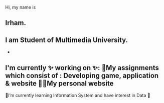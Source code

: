 Hi, my name is
## Irham.
## I am Student of Multimedia University.
-
I'm currently ✨ working on ✨:
📑My assignments which consist of : Developing game, application & website
🧑‍🏭My personal website 
-
🌱I’m currently learning Information System and have interest in Data 🙌

<!--
**kyiwsr/kyiwsr** is a ✨ _special_ ✨ repository because its `README.md` (this file) appears on your GitHub profile.

I'm Irham. 

- 🔭 I’m currently working on ...
- 🌱 I’m currently learning ...
- 👯 I’m looking to collaborate on ...
- 🤔 I’m looking for help with ...
- 💬 Ask me about ...
- 📫 How to reach me: ...
- 😄 Pronouns: ...
- ⚡ Fun fact: ...
-->
